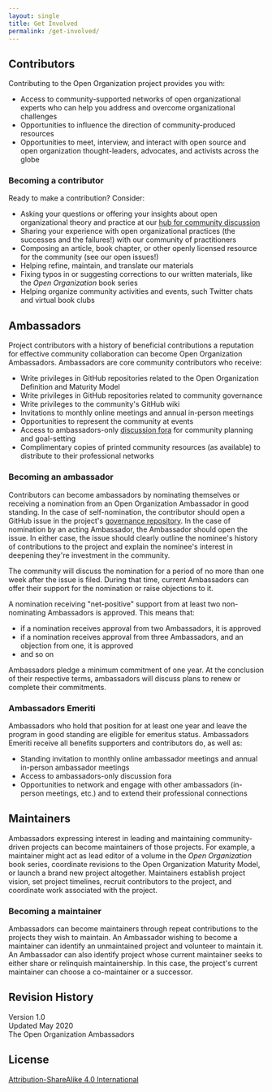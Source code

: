 ```yaml
---
layout: single
title: Get Involved
permalink: /get-involved/
---
```


## Contributors

Contributing to the Open Organization project provides you with:

- Access to community-supported networks of open organizational experts who can help you address and overcome organizational challenges
- Opportunities to influence the direction of community-produced resources
- Opportunities to meet, interview, and interact with open source and open organization thought-leaders, advocates, and activists across the globe

### Becoming a contributor

Ready to make a contribution? Consider:

- Asking your questions or offering your insights about open organizational theory and practice at our [hub for community discussion](http://theopenorganization.community)
- Sharing your experience with open organizational practices (the successes and the failures!) with our community of practitioners
- Composing an article, book chapter, or other openly licensed resource for the community (see our open issues!)
- Helping refine, maintain, and translate our materials
- Fixing typos in or suggesting corrections to our written materials, like the *Open Organization* book series
- Helping organize community activities and events, such Twitter chats and virtual book clubs

## Ambassadors

Project contributors with a history of beneficial contributions a reputation for effective community collaboration can become Open Organization Ambassadors. Ambassadors are core community contributors who receive:

- Write privileges in GitHub repositories related to the Open Organization Definition and Maturity Model
- Write privileges in GitHub repositories related to community governance
- Write privileges to the community's GitHub wiki
- Invitations to monthly online meetings and annual in-person meetings
- Opportunities to represent the community at events
- Access to ambassadors-only [discussion fora](http://theopenorganization.community) for community planning and goal-setting
- Complimentary copies of printed community resources (as available) to distribute to their professional networks

### Becoming an ambassador

Contributors can become ambassadors by nominating themselves or receiving a nomination from an Open Organization Ambassador in good standing. In the case of self-nomination, the contributor should open a GitHub issue in the project's [governance repository](https://github.com/open-organization/governance). In the case of nomination by an acting Ambassador, the Ambassador should open the issue. In either case, the issue should clearly outline the nominee's history of contributions to the project and explain the nominee's interest in deepening they're investment in the community.

The community will discuss the nomination for a period of no more than one week after the issue is filed. During that time, current Ambassadors can offer their support for the nomination or raise objections to it.

A nomination receiving "net-positive" support from at least two non-nominating Ambassadors is approved. This means that:

- if a nomination receives approval from two Ambassadors, it is approved
- if a nomination receives approval from three Ambassadors, and an objection from one, it is approved
- and so on

Ambassadors pledge a minimum commitment of one year. At the conclusion of their respective terms, ambassadors will discuss plans to renew or complete their commitments.

### Ambassadors Emeriti

Ambassadors who hold that position for at least one year and leave the program in good standing are eligible for emeritus status. Ambassadors Emeriti receive all benefits supporters and contributors do, as well as:

- Standing invitation to monthly online ambassador meetings and annual in-person ambassador meetings
- Access to ambassadors-only discussion fora
- Opportunities to network and engage with other ambassadors (in-person meetings, etc.) and to extend their professional connections

## Maintainers

Ambassadors expressing interest in leading and maintaining community-driven projects can become maintainers of those projects. For example, a maintainer might act as lead editor of a volume in the *Open Organization* book series, coordinate revisions to the Open Organization Maturity Model, or launch a brand new project altogether. Maintainers establish project vision, set project timelines, recruit contributors to the project, and coordinate work associated with the project.

### Becoming a maintainer

Ambassadors can become maintainers through repeat contributions to the projects they wish to maintain. An Ambassador wishing to become a maintainer can identify an unmaintained project and volunteer to maintain it. An Ambassador can also identify project whose current maintainer seeks to either share or relinquish maintainership. In this case, the project's current maintainer can choose a co-maintainer or a successor.

## Revision History

Version 1.0  
Updated May 2020  
The Open Organization Ambassadors

## License

[Attribution-ShareAlike 4.0 International](https://creativecommons.org/licenses/by-sa/4.0/)
